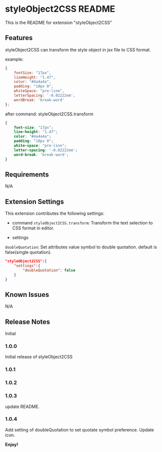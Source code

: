 # styleObject2CSS README

This is the README for extension "styleObject2CSS"

## Features

styleObject2CSS can transform the style object in jsx file to CSS format.

example:

```javascript
{
    fontSize: "17px",
    lineHeight: "1.47",
    color: "#4a4a4a",
    padding: "10px 0",
    whiteSpace: "pre-line",
    letterSpacing: '-0.02222em',
    wordBreak: 'break-word'
};
```

after command: styleObject2CSS.transform

```SCSS
{
    font-size: "17px";
    line-height: "1.47";
    color: "#4a4a4a";
    padding: "10px 0";
    white-space: "pre-line";
    letter-spacing: '-0.02222em';
    word-break: 'break-word';
}
```

## Requirements

N/A

## Extension Settings

This extension contributes the following settings:

* command
`styleObject2CSS.transform`: Transform the text selection to CSS format in editor.

* settings

`doubleQuotation`: Set attributes value symbol to double quotation. default is false(single quotation).

```JSON
"styleObject2CSS":{
    "settings":{
        "doubleQuotation": false
    }
}
```

## Known Issues

N/A

## Release Notes

Initial

### 1.0.0

Initial release of styleObject2CSS

### 1.0.1
### 1.0.2
### 1.0.3

update README.

### 1.0.4
Add setting of doubleQuotation  to set quotate symbol preference.
Update icon.

**Enjoy!**
